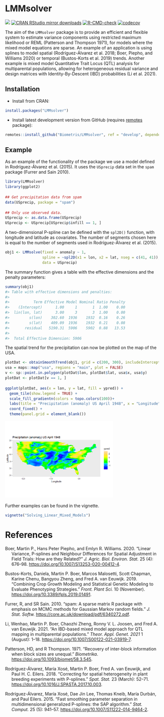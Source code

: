 
<!-- README.md is generated from README.Rmd. Please edit that file -->

# LMMsolver

[![](https://www.r-pkg.org/badges/version/LMMsolver)](https://www.r-pkg.org/pkg/LMMsolver)
[![CRAN RStudio mirror
downloads](https://cranlogs.r-pkg.org/badges/LMMsolver)](https://www.r-pkg.org/pkg/LMMsolver)
[![R-CMD-check](https://github.com/Biometris/LMMsolver/workflows/R-CMD-check/badge.svg)](https://github.com/Biometris/LMMsolver/actions?workflow=R-CMD-check)
[![codecov](https://codecov.io/gh/Biometris/LMMsolver/branch/master/graph/badge.svg)](https://codecov.io/gh/Biometris/LMMsolver)

The aim of the `LMMsolver` package is to provide an efficient and
flexible system to estimate variance components using restricted maximum
likelihood or REML (Patterson and Thompson 1971), for models where the
mixed model equations are sparse. An example of an application is using
splines to model spatial (Rodríguez-Álvarez et al. 2018; Boer, Piepho,
and Williams 2020) or temporal (Bustos-Korts et al. 2019) trends.
Another example is mixed model Quantitative Trait Locus (QTL) analysis
for multiparental populations, allowing for heterogeneous residual
variance and design matrices with Identity-By-Descent (IBD)
probabilities (Li et al. 2021).

## Installation

-   Install from CRAN:

``` r
install.packages("LMMsolver")
```

-   Install latest development version from GitHub (requires
    [remotes](https://github.com/r-lib/remotes) package):

``` r
remotes::install_github("Biometris/LMMsolver", ref = "develop", dependencies = TRUE)
```

## Example

As an example of the functionality of the package we use a model defined
in Rodríguez-Álvarez et al. (2015). It uses the `USprecip` data set in
the `spam` package (Furrer and Sain 2010).

``` r
library(LMMsolver)
library(ggplot2)

## Get precipitation data from spam
data(USprecip, package = "spam")

## Only use observed data.
USprecip <- as.data.frame(USprecip)
USprecip <- USprecip[USprecip$infill == 1, ]
```

A two-dimensional P-spline can be defined with the `spl2D()` function,
with longitude and latitude as covariates. The number of segments chosen
here is equal to the number of segments used in Rodríguez-Álvarez et al.
(2015).

``` r
obj1 <- LMMsolve(fixed = anomaly ~ 1,
                 spline = ~spl2D(x1 = lon, x2 = lat, nseg = c(41, 41)),
                 data = USprecip)
```

The summary function gives a table with the effective dimensions and the
penalty parameters:

``` r
summary(obj1)
#> Table with effective dimensions and penalties: 
#> 
#>           Term Effective Model Nominal Ratio Penalty
#>    (Intercept)      1.00     1       1  1.00    0.00
#>  lin(lon, lat)      3.00     3       3  1.00    0.00
#>         s(lon)    302.60  1936    1932  0.16    0.26
#>         s(lat)    409.09  1936    1932  0.21    0.08
#>       residual   5190.31  5906    5902  0.88   13.53
#> 
#>  Total Effective Dimension: 5906
```

The spatial trend for the precipitation can now be plotted on the map of
the USA.

``` r
plotDat <- obtainSmoothTrend(obj1, grid = c(200, 300), includeIntercept = TRUE)
usa = maps::map("usa", regions = "main", plot = FALSE)
v <- sp::point.in.polygon(plotDat$lon, plotDat$lat, usa$x, usa$y)
plotDat <- plotDat[v == 1, ]

ggplot(plotDat, aes(x = lon, y = lat, fill = ypred)) +
  geom_tile(show.legend = TRUE) +
  scale_fill_gradientn(colors = topo.colors(100))+
  labs(title = "Precipitation (anomaly) US April 1948", x = "Longitude", y = "Latitude") +
  coord_fixed() +
  theme(panel.grid = element_blank())
```

<img src="man/figures/README-Plot_USprecip-1.png" width="70%" />

Further examples can be found in the vignette.

``` r
vignette("Solving_Linear_Mixed_Models")
```

# References

<div id="refs" class="references csl-bib-body hanging-indent">

<div id="ref-Boer2020" class="csl-entry">

Boer, Martin P., Hans Peter Piepho, and Emlyn R. Williams. 2020. “<span
class="nocase">Linear Variance, P-splines and Neighbour Differences for
Spatial Adjustment in Field Trials: How are they Related?</span>” *J.
Agric. Biol. Environ. Stat.* 25 (4): 676–98.
<https://doi.org/10.1007/S13253-020-00412-4>.

</div>

<div id="ref-Bustos-Korts2019" class="csl-entry">

Bustos-Korts, Daniela, Martin P. Boer, Marcos Malosetti, Scott Chapman,
Karine Chenu, Bangyou Zheng, and Fred A. van Eeuwijk. 2019. “<span
class="nocase">Combining Crop Growth Modeling and Statistical Genetic
Modeling to Evaluate Phenotyping Strategies</span>.” *Front. Plant Sci.*
10 (November). <https://doi.org/10.3389/fpls.2019.01491>.

</div>

<div id="ref-Furrer2010" class="csl-entry">

Furrer, R, and SR Sain. 2010. “<span class="nocase">spam: A sparse
matrix R package with emphasis on MCMC methods for Gaussian Markov
random fields</span>.” *J. Stat. Softw.*
<https://core.ac.uk/download/pdf/6340272.pdf>.

</div>

<div id="ref-Li2021" class="csl-entry">

Li, Wenhao, Martin P. Boer, Chaozhi Zheng, Ronny V. L. Joosen, and Fred
A. van Eeuwijk. 2021. “<span class="nocase">An IBD-based mixed model
approach for QTL mapping in multiparental populations</span>.” *Theor.
Appl. Genet. 2021* 1 (August): 1–18.
<https://doi.org/10.1007/S00122-021-03919-7>.

</div>

<div id="ref-Patterson1971" class="csl-entry">

Patterson, HD, and R Thompson. 1971. “<span class="nocase">Recovery of
inter-block information when block sizes are unequal</span>.”
*Biometrika*. <https://doi.org/10.1093/biomet/58.3.545>.

</div>

<div id="ref-Rodriguez-Alvarez2018" class="csl-entry">

Rodríguez-Álvarez, María Xosé, Martin P. Boer, Fred A. van Eeuwijk, and
Paul H. C. Eilers. 2018. “<span class="nocase">Correcting for spatial
heterogeneity in plant breeding experiments with P-splines</span>.”
*Spat. Stat.* 23 (March): 52–71.
<https://doi.org/10.1016/J.SPASTA.2017.10.003>.

</div>

<div id="ref-Rodriguez-Alvarez2015" class="csl-entry">

Rodríguez-Álvarez, María Xosé, Dae Jin Lee, Thomas Kneib, María Durbán,
and Paul Eilers. 2015. “<span class="nocase">Fast smoothing parameter
separation in multidimensional generalized P-splines: the SAP
algorithm</span>.” *Stat. Comput.* 25 (5): 941–57.
<https://doi.org/10.1007/S11222-014-9464-2>.

</div>

</div>
